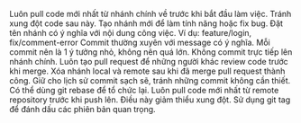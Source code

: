 Luôn pull code mới nhất từ nhánh chính về trước khi bắt đầu làm việc. Tránh xung đột code sau này.
Tạo nhánh mới để làm tính năng hoặc fix bug. Đặt tên nhánh có ý nghĩa với nội dung công việc. Ví dụ: feature/login, fix/comment-error
Commit thường xuyên với message có ý nghĩa. Mỗi commit nên là 1 ý tưởng nhỏ, không nên quá lớn.
Không commit trực tiếp lên nhánh chính. Luôn tạo pull request để những người khác review code trước khi merge.
Xóa nhánh local và remote sau khi đã merge pull request thành công.
Giữ cho lịch sử commit sạch sẽ, tránh những commit không cần thiết. Có thể dùng git rebase để tổ chức lại.
Luôn pull code mới nhất từ remote repository trước khi push lên. Điều này giảm thiểu xung đột.
Sử dụng git tag để đánh dấu các phiên bản quan trọng.
